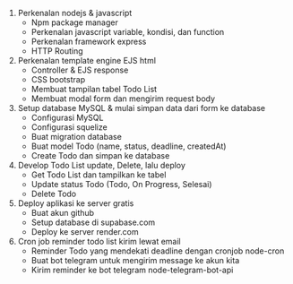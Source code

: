 1. Perkenalan nodejs & javascript
   - Npm package manager
   - Perkenalan javascript variable, kondisi, dan function
   - Perkenalan framework express
   - HTTP Routing
2. Perkenalan template engine EJS html
   - Controller & EJS response
   - CSS bootstrap
   - Membuat tampilan tabel Todo List
   - Membuat modal form dan mengirim request body
3. Setup database MySQL & mulai simpan data dari form ke database
   - Configurasi MySQL
   - Configurasi squelize
   - Buat migration database
   - Buat model Todo (name, status, deadline, createdAt)
   - Create Todo dan simpan ke database
4. Develop Todo List update, Delete, lalu deploy
   - Get Todo List dan tampilkan ke tabel
   - Update status Todo (Todo, On Progress, Selesai)
   - Delete Todo
6. Deploy aplikasi ke server gratis
   - Buat akun github
   - Setup database di supabase.com
   - Deploy ke server render.com
7. Cron job reminder todo list kirim lewat email
   - Reminder Todo yang mendekati deadline dengan cronjob node-cron
   - Buat bot telegram untuk mengirim message ke akun kita
   - Kirim reminder ke bot telegram node-telegram-bot-api
